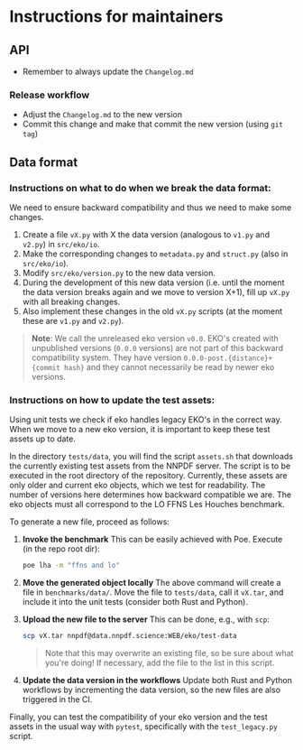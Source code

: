 # Instructions for maintainers

## API

- Remember to always update the `Changelog.md`

### Release workflow

- Adjust the `Changelog.md` to the new version
- Commit this change and make that commit the new version (using `git tag`)

## Data format

### Instructions on what to do when we break the data format:

We need to ensure backward compatibility and thus we need to make some changes.

1. Create a file `vX.py` with X the data version (analogous to `v1.py` and `v2.py`) in `src/eko/io`.
2. Make the corresponding changes to `metadata.py` and `struct.py` (also in `src/eko/io`).
3. Modify `src/eko/version.py` to the new data version.
4. During the development of this new data version (i.e. until the moment the data version breaks again and we move to version X+1), fill up `vX.py` with all breaking changes.
5. Also implement these changes in the old `vX.py` scripts (at the moment these are `v1.py` and `v2.py`).

> **Note**: We call the unreleased eko version `v0.0`. EKO's created with unpublished versions (`0.0.0` versions) are not part of this backward compatibility system.
> They have version `0.0.0-post.{distance}+{commit hash}` and they cannot necessarily be read by newer eko versions.

### Instructions on how to update the test assets:

Using unit tests we check if eko handles legacy EKO's in the correct way. When we move to a new eko version, it is important to keep these test assets up to date.

In the directory `tests/data`, you will find the script `assets.sh` that downloads the currently existing test assets from the NNPDF server.
The script is to be executed in the root directory of the repository. Currently, these assets are only older and current eko objects, which we test for readability. The number of versions here determines how backward compatible we are. The eko objects must all correspond to the LO FFNS Les Houches benchmark.

To generate a new file, proceed as follows:

1. **Invoke the benchmark**
   This can be easily achieved with Poe. Execute (in the repo root dir):
   ```bash
   poe lha -m "ffns and lo"
   ```

2. **Move the generated object locally**
   The above command will create a file in `benchmarks/data/`. Move the file to `tests/data`, call it `vX.tar`, and include it into the unit tests (consider both Rust and Python).

3. **Upload the new file to the server**
   This can be done, e.g., with `scp`:
   ```bash
   scp vX.tar nnpdf@data.nnpdf.science:WEB/eko/test-data
   ```
   > Note that this may overwrite an existing file, so be sure about what you're doing!
   > If necessary, add the file to the list in this script.

4. **Update the data version in the workflows**
   Update both Rust and Python workflows by incrementing the data version, so the new files are also triggered in the CI.

Finally, you can test the compatibility of your eko version and the test assets in the usual way with `pytest`, specifically with the `test_legacy.py` script.
